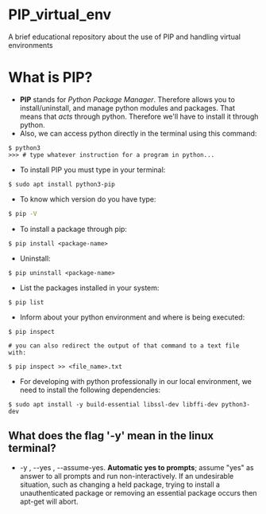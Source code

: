 # PIP_virtual_env
A brief educational repository about the use of PIP and handling virtual environments 

# What is PIP?
- **PIP** stands for _Python Package Manager_. Therefore allows you to install/uninstall, and manage python modules and packages. That means that _acts_ through python. Therefore we'll have to install it through python.
- Also, we can access python directly in the terminal using this command:
```shell
$ python3
>>> # type whatever instruction for a program in python...
```
- To install PIP you must type in your terminal:
```shell
$ sudo apt install python3-pip
```
- To know which version do you have type:
```bash
$ pip -V
```
- To install a package through pip:
```shell
$ pip install <package-name>
```
- Uninstall:
```shell
$ pip uninstall <package-name>
```
- List the packages installed in your system:
```shell
$ pip list
```
- Inform about your python environment and where is being executed:
```shell
$ pip inspect

# you can also redirect the output of that command to a text file with:

$ pip inspect >> <file_name>.txt
```
- For developing with python professionally in our local environment, we need to install the following dependencies:
```shell
$ sudo apt install -y build-essential libssl-dev libffi-dev python3-dev
```

## What does the flag '-y' mean in the linux terminal?
- -y , --yes , --assume-yes. **Automatic yes to prompts**; assume "yes" as answer to all prompts and run non-interactively. If an undesirable situation, such as changing a held package, trying to install a unauthenticated package or removing an essential package occurs then apt-get will abort.
